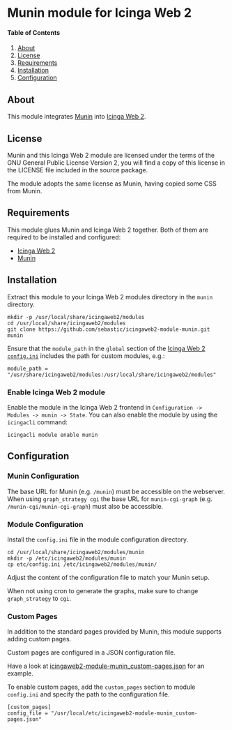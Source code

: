 # Munin module for Icinga Web 2

#### Table of Contents

1. [About](#about)
2. [License](#license)
3. [Requirements](#requirements)
4. [Installation](#installation)
5. [Configuration](#configuration)

## About

This module integrates [Munin](https://github.com/munin-monitoring/munin) into [Icinga Web 2](https://github.com/Icinga/icingaweb2).

## License

Munin and this Icinga Web 2 module are licensed under the terms of the GNU General Public License Version 2, you will find a copy of this license in the LICENSE file included in the source package.

The module adopts the same license as Munin, having copied some CSS from Munin.

## Requirements

This module glues Munin and Icinga Web 2 together. Both of them are required
to be installed and configured:

* [Icinga Web 2](https://github.com/Icinga/icingaweb2)
* [Munin](https://github.com/munin-monitoring/munin)

## Installation

Extract this module to your Icinga Web 2 modules directory in the `munin` directory.

```
mkdir -p /usr/local/share/icingaweb2/modules
cd /usr/local/share/icingaweb2/modules
git clone https://github.com/sebastic/icingaweb2-module-munin.git munin
```

Ensure that the `module_path` in the `global` section of the [Icinga Web 2 `config.ini`](https://icinga.com/docs/icingaweb2/latest/doc/03-Configuration/#configuration-general) includes the path for custom modules, e.g.:

```
module_path = "/usr/share/icingaweb2/modules:/usr/local/share/icingaweb2/modules"
```

### Enable Icinga Web 2 module

Enable the module in the Icinga Web 2 frontend in `Configuration -> Modules -> munin -> State`.
You can also enable the module by using the `icingacli` command:

```
icingacli module enable munin
```

## Configuration

### Munin Configuration

The base URL for Munin (e.g. `/munin`) must be accessible on the webserver.
When using `graph_strategy cgi` the base URL for `munin-cgi-graph` (e.g. `/munin-cgi/munin-cgi-graph`) must also be accessible.

### Module Configuration

Install the `config.ini` file in the module configuration directory.

```
cd /usr/local/share/icingaweb2/modules/munin
mkdir -p /etc/icingaweb2/modules/munin
cp etc/config.ini /etc/icingaweb2/modules/munin/
```

Adjust the content of the configuration file to match your Munin setup.

When not using cron to generate the graphs, make sure to change `graph_strategy` to `cgi`.

### Custom Pages

In addition to the standard pages provided by Munin, this module supports adding custom pages.

Custom pages are configured in a JSON configuration file.

Have a look at [icingaweb2-module-munin_custom-pages.json](etc/icingaweb2-module-munin_custom-pages.json) for an example.

To enable custom pages, add the `custom_pages` section to module `config.ini` and specify the path to the configuration file.

```
[custom_pages]
config_file = "/usr/local/etc/icingaweb2-module-munin_custom-pages.json"
```

